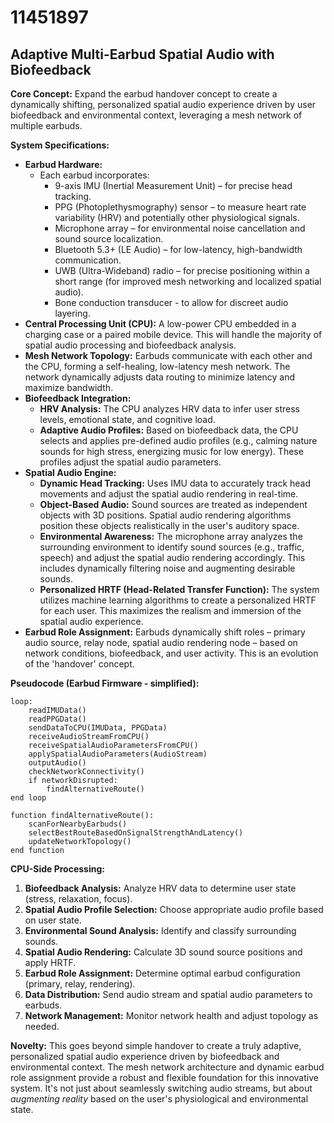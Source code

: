 # 11451897

## Adaptive Multi-Earbud Spatial Audio with Biofeedback

**Core Concept:** Expand the earbud handover concept to create a dynamically shifting, personalized spatial audio experience driven by user biofeedback and environmental context, leveraging a mesh network of multiple earbuds. 

**System Specifications:**

*   **Earbud Hardware:**
    *   Each earbud incorporates: 
        *   9-axis IMU (Inertial Measurement Unit) – for precise head tracking.
        *   PPG (Photoplethysmography) sensor – to measure heart rate variability (HRV) and potentially other physiological signals.
        *   Microphone array – for environmental noise cancellation and sound source localization.
        *   Bluetooth 5.3+ (LE Audio) – for low-latency, high-bandwidth communication.
        *   UWB (Ultra-Wideband) radio – for precise positioning within a short range (for improved mesh networking and localized spatial audio).
        *   Bone conduction transducer - to allow for discreet audio layering.
*   **Central Processing Unit (CPU):**  A low-power CPU embedded in a charging case or a paired mobile device. This will handle the majority of spatial audio processing and biofeedback analysis.
*   **Mesh Network Topology:** Earbuds communicate with each other and the CPU, forming a self-healing, low-latency mesh network.  The network dynamically adjusts data routing to minimize latency and maximize bandwidth.
*   **Biofeedback Integration:**
    *   **HRV Analysis:** The CPU analyzes HRV data to infer user stress levels, emotional state, and cognitive load.
    *   **Adaptive Audio Profiles:** Based on biofeedback data, the CPU selects and applies pre-defined audio profiles (e.g., calming nature sounds for high stress, energizing music for low energy).  These profiles adjust the spatial audio parameters.
*   **Spatial Audio Engine:**
    *   **Dynamic Head Tracking:**  Uses IMU data to accurately track head movements and adjust the spatial audio rendering in real-time.
    *   **Object-Based Audio:**  Sound sources are treated as independent objects with 3D positions.  Spatial audio rendering algorithms position these objects realistically in the user's auditory space.
    *   **Environmental Awareness:** The microphone array analyzes the surrounding environment to identify sound sources (e.g., traffic, speech) and adjust the spatial audio rendering accordingly.  This includes dynamically filtering noise and augmenting desirable sounds.
    *   **Personalized HRTF (Head-Related Transfer Function):** The system utilizes machine learning algorithms to create a personalized HRTF for each user. This maximizes the realism and immersion of the spatial audio experience.
*    **Earbud Role Assignment:** Earbuds dynamically shift roles – primary audio source, relay node, spatial audio rendering node – based on network conditions, biofeedback, and user activity. This is an evolution of the 'handover' concept.

**Pseudocode (Earbud Firmware - simplified):**

```
loop:
    readIMUData()
    readPPGData()
    sendDataToCPU(IMUData, PPGData)
    receiveAudioStreamFromCPU()
    receiveSpatialAudioParametersFromCPU()
    applySpatialAudioParameters(AudioStream)
    outputAudio()
    checkNetworkConnectivity()
    if networkDisrupted:
        findAlternativeRoute()
end loop

function findAlternativeRoute():
    scanForNearbyEarbuds()
    selectBestRouteBasedOnSignalStrengthAndLatency()
    updateNetworkTopology()
end function
```

**CPU-Side Processing:**

1.  **Biofeedback Analysis:**  Analyze HRV data to determine user state (stress, relaxation, focus).
2.  **Spatial Audio Profile Selection:** Choose appropriate audio profile based on user state.
3.  **Environmental Sound Analysis:** Identify and classify surrounding sounds.
4.  **Spatial Audio Rendering:** Calculate 3D sound source positions and apply HRTF.
5.  **Earbud Role Assignment:**  Determine optimal earbud configuration (primary, relay, rendering).
6.  **Data Distribution:** Send audio stream and spatial audio parameters to earbuds.
7.  **Network Management:** Monitor network health and adjust topology as needed.



**Novelty:** This goes beyond simple handover to create a truly adaptive, personalized spatial audio experience driven by biofeedback and environmental context.  The mesh network architecture and dynamic earbud role assignment provide a robust and flexible foundation for this innovative system. It's not just about seamlessly switching audio streams, but about *augmenting reality* based on the user's physiological and environmental state.